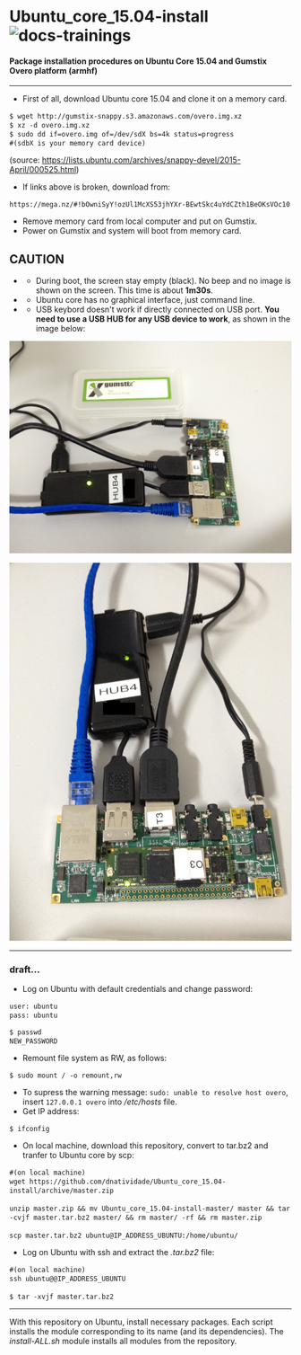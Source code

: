 # Ubuntu_core_15.04-install ![docs-trainings](https://img.shields.io/badge/docs-PtBR_trainings-green)
#### Package installation procedures on Ubuntu Core 15.04 and Gumstix Overo platform (armhf)

---

- First of all, download Ubuntu core 15.04 and clone it on a memory card.
```
$ wget http://gumstix-snappy.s3.amazonaws.com/overo.img.xz
$ xz -d overo.img.xz
$ sudo dd if=overo.img of=/dev/sdX bs=4k status=progress
#(sdbX is your memory card device)
```
(source: https://lists.ubuntu.com/archives/snappy-devel/2015-April/000525.html)


- If links above is broken, download from:
```
https://mega.nz/#!bOwniSyY!ozUl1McXS53jhYXr-BEwtSkc4uYdCZth1BeOKsVOc10
```

- Remove memory card from local computer and put on Gumstix.
- Power on Gumstix and system will boot from memory card.

CAUTION
---
- - During boot, the screen stay empty (black). No beep and no image is shown on the screen. This time is about **1m30s**.
- - Ubuntu core has no graphical interface, just command line.
- - USB keybord doesn't work if directly connected on USB port. **You need to use a USB HUB for any USB device to work**, as shown in the image below:

![gumstix](https://raw.githubusercontent.com/dnatividade/Ubuntu_core_15.04-install/master/images/gumstix.jpg)

![gumstix](https://raw.githubusercontent.com/dnatividade/Ubuntu_core_15.04-install/master/images/gumstix2.jpg)




---
### draft...

- Log on Ubuntu with default credentials and change password:
```
user: ubuntu
pass: ubuntu
```

```
$ passwd
NEW_PASSWORD
```
- Remount file system as RW, as follows:
```
$ sudo mount / -o remount,rw
```
- To supress the warning message: `sudo: unable to resolve host overo`, insert `127.0.0.1 overo` into */etc/hosts* file.
- Get IP address:
```
$ ifconfig
```

- On local machine, download this repository, convert to tar.bz2 and tranfer to Ubuntu core by scp:
```
#(on local machine)
wget https://github.com/dnatividade/Ubuntu_core_15.04-install/archive/master.zip

unzip master.zip && mv Ubuntu_core_15.04-install-master/ master && tar -cvjf master.tar.bz2 master/ && rm master/ -rf && rm master.zip

scp master.tar.bz2 ubuntu@IP_ADDRESS_UBUNTU:/home/ubuntu/
```

- Log on Ubuntu with ssh and extract the *.tar.bz2* file:
```
#(on local machine)
ssh ubuntu@@IP_ADDRESS_UBUNTU

$ tar -xvjf master.tar.bz2
```

---

With this repository on Ubuntu, install necessary packages. Each script installs the module corresponding to its name (and its dependencies). The *install-ALL.sh* module installs all modules from the repository.

